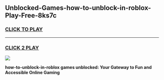
## Unblocked-Games-how-to-unblock-in-roblox-Play-Free-8ks7c
<h3>
<a href="https://premium76.site?title=how-to-unblock-in-roblox&ref=21A">CLICK TO PLAY</a></h3>
<hr>

<h3>
<a href="https://premium76.site?title=how-to-unblock-in-roblox&ref=21A">CLICK 2 PLAY</a>
  
</h3>

<a href="https://premium76.site?title=how-to-unblock-in-roblox&ref=21A"><img src="https://clearcache.store/games.png"></a>


**how-to-unblock-in-roblox games unblocked: Your Gateway to Fun and Accessible Online Gaming**
